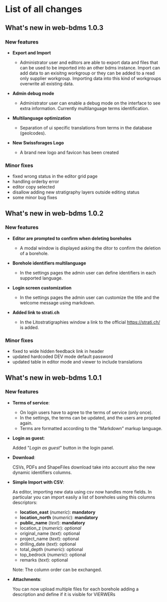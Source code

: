 # List of all changes

## What's new in web-bdms 1.0.3

### New features

 - **Export and Import**

    - Administrator user and editors are able to export data and files that can be used to be imported into an other bdms instance. Import can add data to an exisitng workgroup or they can be added to a read only supplier workgroup. Importing data into this kind of workgroups overwrite all existing data.

 - **Admin debug mode**

    - Administrator user can enable a debug mode on the interface to see extra information. Currently multilanguage terms identification.

 - **Multilanguage optimization**

    - Separation of ui specific translations from terms in the database (geolcodes).

 - **New Swissforages Logo**

    - A brand new logo and favicon has been created

### Minor fixes

 - fixed wrong status in the editor grid page
 - handling orderby error
 - editor copy selected
 - disallow adding new stratigraphy layers outside editing status
 - some minor bug fixes

## What's new in web-bdms 1.0.2

### New features

 - **Editor are prompted to confirm when deleting boreholes**

    - A modal window is displayed asking the ditor to confirm the deletion of a borehole.

 - **Borehole identifiers multilanguage**

    - In the settings pages the admin user can define identifiers in each supported language.

 - **Login screen customization**

    - In the settings pages the admin user can customize the title and the welcome message using markdown.

 - **Added link to strati.ch**

    - In the Litostratigraphies window a link to the official https://strati.ch/ is added. 

### Minor fixes

 - fixed to wide hidden feedback link in header
 - updated hardcoded DEV mode default password
 - updated table in editor mode and viewer to include translations

## What's new in web-bdms 1.0.1

### New features

 - **Terms of service**: 
   
   - On login users have to agree to the terms of service (only once).
   - In the settings, the terms can be updated, and the users
   are propted again.
   - Terms are formatted according to the "Markdown" markup language.

 - **Login as guest**: 
   
   Added "*Login as guest*" button in the login panel.

 - **Download**:

   CSVs, PDFs and ShapeFiles download take into account also the
   new dynamic identifiers columns. 

 - **Simple Import with CSV**:
   
   As editor, importing new data using csv now handles more fields. In particular you can import easily a list of boreholes using this columns descriptors:

   - **location_east** (*numeric*): **mandatory**
   - **location_north** (*numeric*): **mandatory**
   - **public_name** (*text*): **mandatory**
   - location_z (*numeric*): *optional*
   - original_name (*text*): optional
   - project_name (*text*): optional
   - drilling_date (*text*): optional
   - total_depth (*numeric*): optional
   - top_bedrock (*numeric*): optional
   - remarks (*text*): optional

   Note: The column order can be exchanged.

 - **Attachments**: 
   
   You can now upload multiple files for each borehole adding a description and define if it is visible for VIERWERs
